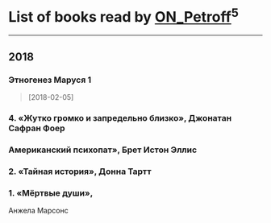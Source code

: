 # List of books read by [ON_Petroff](https://www.facebook.com/app_scoped_user_id/1079841742132777/)<sup>5</sup>
---

## 2018

### Этногенез Маруся 1
> [2018-02-05] 


### 4. «Жутко громко и запредельно близко», Джонатан Сафран Фоер


### Американский психопат», Брет Истон Эллис


### 2. «Тайная история», Донна Тартт


### 1. «Мёртвые души»,
Анжела Марсонс



